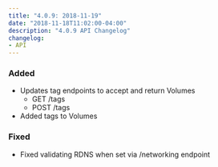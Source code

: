 ```yaml
---
title: "4.0.9: 2018-11-19"
date: "2018-11-18T11:02:00-04:00"
description: "4.0.9 API Changelog"
changelog:
- API
---
```

### Added

 * Updates tag endpoints to accept and return Volumes
   * GET /tags
   * POST /tags
 * Added tags to Volumes

### Fixed

* Fixed validating RDNS when set via /networking endpoint

